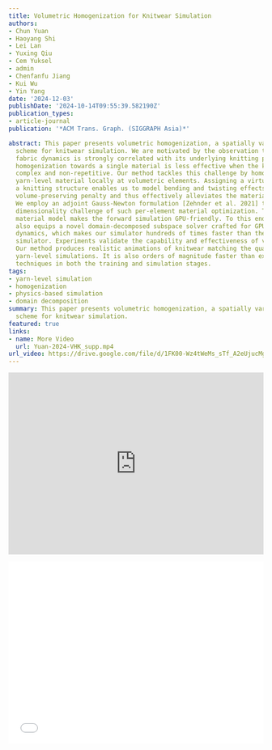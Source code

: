 ```yaml
---
title: Volumetric Homogenization for Knitwear Simulation
authors:
- Chun Yuan
- Haoyang Shi
- Lei Lan
- Yuxing Qiu
- Cem Yuksel
- admin
- Chenfanfu Jiang
- Kui Wu
- Yin Yang
date: '2024-12-03'
publishDate: '2024-10-14T09:55:39.582190Z'
publication_types:
- article-journal
publication: '*ACM Trans. Graph. (SIGGRAPH Asia)*'

abstract: This paper presents volumetric homogenization, a spatially varying homogenization
  scheme for knitwear simulation. We are motivated by the observation that macro-scale
  fabric dynamics is strongly correlated with its underlying knitting patterns. Therefore,
  homogenization towards a single material is less effective when the knitting is
  complex and non-repetitive. Our method tackles this challenge by homogenizing the
  yarn-level material locally at volumetric elements. Assigning a virtual volume of
  a knitting structure enables us to model bending and twisting effects via a simple
  volume-preserving penalty and thus effectively alleviates the material nonlinearity.
  We employ an adjoint Gauss-Newton formulation [Zehnder et al. 2021] to battle the
  dimensionality challenge of such per-element material optimization. This intuitive
  material model makes the forward simulation GPU-friendly. To this end, our pipeline
  also equips a novel domain-decomposed subspace solver crafted for GPU projective
  dynamics, which makes our simulator hundreds of times faster than the yarn-level
  simulator. Experiments validate the capability and effectiveness of volumetric homogenization.
  Our method produces realistic animations of knitwear matching the quality of full-scale
  yarn-level simulations. It is also orders of magnitude faster than existing homogenization
  techniques in both the training and simulation stages.
tags:
- yarn-level simulation
- homogenization
- physics-based simulation
- domain decomposition
summary: This paper presents volumetric homogenization, a spatially varying homogenization
  scheme for knitwear simulation.
featured: true
links:
- name: More Video
  url: Yuan-2024-VHK_supp.mp4
url_video: https://drive.google.com/file/d/1FK00-Wz4tWeMs_sTf_A2eUjucMgq868k/view?usp=sharing
---
```

<p align="center">
<iframe width="100%" height="360" src="https://www.youtube.com/embed/qgEFIVEPkIc?si=THx1QH8hbZUh_K12" title="YouTube video player" frameborder="0" allow="accelerometer; autoplay; clipboard-write; encrypted-media; gyroscope; picture-in-picture; web-share" referrerpolicy="strict-origin-when-cross-origin" allowfullscreen></iframe>
</p>
<p align="center">
<iframe width="100%" height="360" src="//player.bilibili.com/player.html?isOutside=true&aid=113309541991697&bvid=BV1dQmnYyEcY&cid=26297434951&p=1" scrolling="no" border="0" frameborder="no" framespacing="0" allowfullscreen="true"></iframe>
</p>
